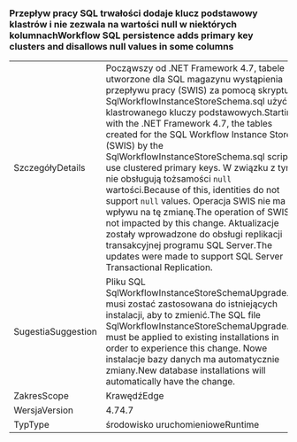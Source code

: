 ### <a name="workflow-sql-persistence-adds-primary-key-clusters-and-disallows-null-values-in-some-columns"></a><span data-ttu-id="d36cc-101">Przepływ pracy SQL trwałości dodaje klucz podstawowy klastrów i nie zezwala na wartości null w niektórych kolumnach</span><span class="sxs-lookup"><span data-stu-id="d36cc-101">Workflow SQL persistence adds primary key clusters and disallows null values in some columns</span></span>

|   |   |
|---|---|
|<span data-ttu-id="d36cc-102">Szczegóły</span><span class="sxs-lookup"><span data-stu-id="d36cc-102">Details</span></span>|<span data-ttu-id="d36cc-103">Począwszy od .NET Framework 4.7, tabele utworzone dla SQL magazynu wystąpienia przepływu pracy (SWIS) za pomocą skryptu SqlWorkflowInstanceStoreSchema.sql użyć klastrowanego kluczy podstawowych.</span><span class="sxs-lookup"><span data-stu-id="d36cc-103">Starting with the .NET Framework 4.7, the tables created for the SQL Workflow Instance Store (SWIS) by the SqlWorkflowInstanceStoreSchema.sql script use clustered primary keys.</span></span> <span data-ttu-id="d36cc-104">W związku z tym nie obsługują tożsamości <code>null</code> wartości.</span><span class="sxs-lookup"><span data-stu-id="d36cc-104">Because of this, identities do not support <code>null</code> values.</span></span> <span data-ttu-id="d36cc-105">Operacja SWIS nie ma wpływu na tę zmianę.</span><span class="sxs-lookup"><span data-stu-id="d36cc-105">The operation of SWIS is not impacted by this change.</span></span> <span data-ttu-id="d36cc-106">Aktualizacje zostały wprowadzone do obsługi replikacji transakcyjnej programu SQL Server.</span><span class="sxs-lookup"><span data-stu-id="d36cc-106">The updates were made to support SQL Server Transactional Replication.</span></span>|
|<span data-ttu-id="d36cc-107">Sugestia</span><span class="sxs-lookup"><span data-stu-id="d36cc-107">Suggestion</span></span>|<span data-ttu-id="d36cc-108">Pliku SQL SqlWorkflowInstanceStoreSchemaUpgrade.sql musi zostać zastosowana do istniejących instalacji, aby to zmienić.</span><span class="sxs-lookup"><span data-stu-id="d36cc-108">The SQL file SqlWorkflowInstanceStoreSchemaUpgrade.sql must be applied to existing installations in order to experience this change.</span></span> <span data-ttu-id="d36cc-109">Nowe instalacje bazy danych ma automatycznie zmiany.</span><span class="sxs-lookup"><span data-stu-id="d36cc-109">New database installations will automatically have the change.</span></span>|
|<span data-ttu-id="d36cc-110">Zakres</span><span class="sxs-lookup"><span data-stu-id="d36cc-110">Scope</span></span>|<span data-ttu-id="d36cc-111">Krawędź</span><span class="sxs-lookup"><span data-stu-id="d36cc-111">Edge</span></span>|
|<span data-ttu-id="d36cc-112">Wersja</span><span class="sxs-lookup"><span data-stu-id="d36cc-112">Version</span></span>|<span data-ttu-id="d36cc-113">4.7</span><span class="sxs-lookup"><span data-stu-id="d36cc-113">4.7</span></span>|
|<span data-ttu-id="d36cc-114">Typ</span><span class="sxs-lookup"><span data-stu-id="d36cc-114">Type</span></span>|<span data-ttu-id="d36cc-115">środowisko uruchomieniowe</span><span class="sxs-lookup"><span data-stu-id="d36cc-115">Runtime</span></span>|


